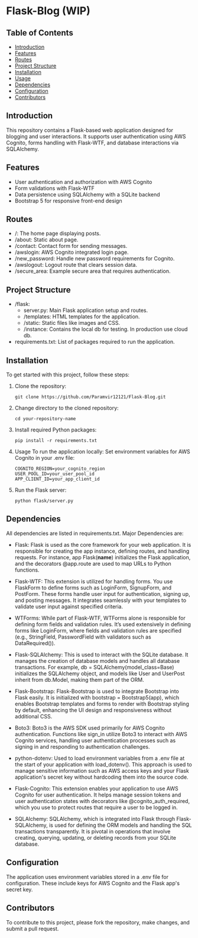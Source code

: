 # Flask-Blog (WIP)

## Table of Contents

- [Introduction](#introduction)
- [Features](#features)
- [Routes](#routes)
- [Project Structure](#project-structure)
- [Installation](#installation)
- [Usage](#usage)
- [Dependencies](#dependencies)
- [Configuration](#configuration)
- [Contributors](#contributors)


## Introduction

This repository contains a Flask-based web application designed for blogging and user interactions. It supports user authentication using AWS Cognito, forms handling with Flask-WTF, and database interactions via SQLAlchemy.

## Features

- User authentication and authorization with AWS Cognito
- Form validations with Flask-WTF
- Data persistence using SQLAlchemy with a SQLite backend
- Bootstrap 5 for responsive front-end design

## Routes

- /: The home page displaying posts.
- /about: Static about page.
- /contact: Contact form for sending messages.
- /awslogin: AWS Cognito integrated login page.
- /new_password: Handle new password requirements for Cognito.
- /awslogout: Logout route that clears session data.
- /secure_area: Example secure area that requires authentication.

## Project Structure

- /flask:
    - server.py: Main Flask application setup and routes.
    - /templates: HTML templates for the application.
    - /static: Static files like images and CSS.
    - /instance: Contains the local db for testing. In production use cloud db.
- requirements.txt: List of packages required to run the application.

## Installation

To get started with this project, follow these steps:

1. Clone the repository:
   ```
   git clone https://github.com/Paramvir12121/Flask-Blog.git
    ```
2. Change directory to the cloned repository:
    ```
    cd your-repository-name
    ```
3. Install required Python packages:
    ```
    pip install -r requirements.txt
    ```
4. Usage
    To run the application locally:
    Set environment variables for AWS Cognito in your .env file:
    ```
    COGNITO_REGION=your_cognito_region
    USER_POOL_ID=your_user_pool_id
    APP_CLIENT_ID=your_app_client_id
    ```
4. Run the Flask server:
    ```
    python flask/server.py
    ```
## Dependencies
All dependencies are listed in requirements.txt. Major Dependencies are:
- Flask: Flask is used as the core framework for your web application. It is responsible for creating the app instance, defining routes, and handling requests. For instance, app  Flask(__name__) initializes the Flask application, and the decorators @app.route are used to map URLs to Python functions.

- Flask-WTF: This extension is utilized for handling forms. You use FlaskForm to define forms such as LoginForm, SignupForm, and PostForm. These forms handle user input for authentication, signing up, and posting messages. It integrates seamlessly with your templates to validate user input against specified criteria.

- WTForms: While part of Flask-WTF, WTForms alone is responsible for defining form fields and validation rules. It’s used extensively in defining forms like LoginForm, where fields and validation rules are specified (e.g., StringField, PasswordField with validators such as DataRequired()).

- Flask-SQLAlchemy: This is used to interact with the SQLite database. It manages the creation of database models and handles all database transactions. For example, db = SQLAlchemy(model_class=Base) initializes the SQLAlchemy object, and models like User and UserPost inherit from db.Model, making them part of the ORM.

- Flask-Bootstrap: Flask-Bootstrap is used to integrate Bootstrap into Flask easily. It is initialized with bootstrap = Bootstrap5(app), which enables Bootstrap templates and forms to render with Bootstrap styling by default, enhancing the UI design and responsiveness without additional CSS.

- Boto3: Boto3 is the AWS SDK used primarily for AWS Cognito authentication. Functions like sign_in utilize Boto3 to interact with AWS Cognito services, handling user authentication processes such as signing in and responding to authentication challenges.

- python-dotenv: Used to load environment variables from a .env file at the start of your application with load_dotenv(). This approach is used to manage sensitive information such as AWS access keys and your Flask application's secret key without hardcoding them into the source code.

- Flask-Cognito: This extension enables your application to use AWS Cognito for user authentication. It helps manage session tokens and user authentication states with decorators like @cognito_auth_required, which you use to protect routes that require a user to be logged in.



- SQLAlchemy: SQLAlchemy, which is integrated into Flask through Flask-SQLAlchemy, is used for defining the ORM models and handling the SQL transactions transparently. It is pivotal in operations that involve creating, querying, updating, or deleting records from your SQLite database.

## Configuration
The application uses environment variables stored in a .env file for configuration. These include keys for AWS Cognito and the Flask app's secret key.

## Contributors
To contribute to this project, please fork the repository, make changes, and submit a pull request.
